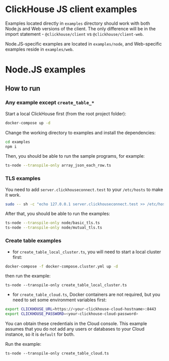 # ClickHouse JS client examples

Examples located directly in `examples` directory should work with both Node.js and Web versions of the client.
The only difference will be in the import statement - `@clickhouse/client` vs `@clickhouse/client-web`.

Node.JS-specific examples are located in `examples/node`, and Web-specific examples reside in `examples/web`.

# Node.JS examples

## How to run

### Any example except `create_table_*`

Start a local ClickHouse first (from the root project folder):

```sh
docker-compose up -d
```

Change the working directory to examples and install the dependencies:

```sh
cd examples
npm i
```

Then, you should be able to run the sample programs, for example:

```sh
ts-node --transpile-only array_json_each_row.ts
```

### TLS examples

You need to add `server.clickhouseconnect.test` to your `/etc/hosts` to make it work.

```bash
sudo -- sh -c "echo 127.0.0.1 server.clickhouseconnect.test >> /etc/hosts"
```

After that, you should be able to run the examples:

```bash
ts-node --transpile-only node/basic_tls.ts
ts-node --transpile-only node/mutual_tls.ts
```

### Create table examples

- for `create_table_local_cluster.ts`, you will need to start a local cluster first:

```sh
docker-compose -f docker-compose.cluster.yml up -d
```

then run the example:

```
ts-node --transpile-only create_table_local_cluster.ts
```

- for `create_table_cloud.ts`, Docker containers are not required, but you need to set some environment variables first:

```sh
export CLICKHOUSE_URL=https://<your-clickhouse-cloud-hostname>:8443
export CLICKHOUSE_PASSWORD=<your-clickhouse-cloud-password>
```

You can obtain these credentials in the Cloud console.
This example assumes that you do not add any users or databases
to your Cloud instance, so it is `default` for both.

Run the example:

```
ts-node --transpile-only create_table_cloud.ts
```
